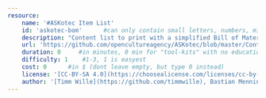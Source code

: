 ```yaml
---
resource:
    name: '#ASKotec Item List'
    id: 'askotec-bom'      #can only contain small letters, numbers, minus and underscore. needs to be the same as the file name
    description: "Content list to print with a simplified Bill of Materials (BOM) - for the #ASKotec (GitHub Source Repository)"
    url: 'https://github.com/opencultureagency/ASKotec/blob/master/Content-List.csv'
    duration: 0     #in minutes, 0 min for "tool-kits" with no educational timeframe
    difficulty: 1    #1-3, 1 is easyest
    cost: 0      #in $ (dont leave empty, but type 0 instead)
    license: '[CC-BY-SA 4.0](https://choosealicense.com/licenses/cc-by-sa-4.0/)' #e.g. CC BY-SA 4.0, can have [link](URL)
    author: '[Timm Wille](https://github.com/timmwille), Bastian Menningen' #add the author/organisation name in here, use [markdown](URL) formatting to link to website/reference. You can add also multiple authors via '[author 1](link1), [author 2](link2), author 3'
---
```


